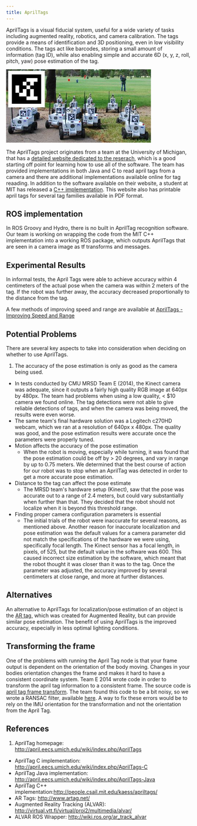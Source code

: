 ```yaml
---
title: AprilTags
---
```

AprilTags is a visual fiducial system, useful for a wide variety of tasks including augmented reality, robotics, and camera calibration. The tags provide a means of identification and 3D positioning, even in low visibility conditions. The tags act like barcodes, storing a small amount of information (tag ID), while also enabling simple and accurate 6D (x, y, z, roll, pitch, yaw) pose estimation of the tag.

![AprilTags placed on multiple mobile robots platforms](assets/apriltags-6719c.png)

The AprilTags project originates from a team at the University of Michigan, that has a [detailed website dedicated to the reserach](http://april.eecs.umich.edu/wiki/index.php/AprilTags), which is a good starting off point for learning how to use all of the software. The team has provided implementations in both Java and C to read april tags from a camera and there are additional implementations available online for tag reaading. In addition to the software available on their website, a student at MIT has released a [C++ implementation](http://people.csail.mit.edu/kaess/apriltags). This website also has printable april tags for several tag families available in PDF format.

## ROS implementation

In ROS Groovy and Hydro, there is no built in AprilTag recognition software. Our team is working on wrapping the code from the MIT C++ implementation into a working ROS package, which outputs AprilTags that are seen in a camera image as tf transforms and messages.

## Experimental Results

In informal tests, the April Tags were able to achieve accuracy within 4 centimeters of the actual pose when the camera was within 2 meters of the tag. If the robot was further away, the accuracy decreased proportionally to the distance from the tag.

A few methods of improving speed and range are available at [AprilTags - Improving Speed and Range](http://cmumrsdproject.wikispaces.com/AprilTags+-+Improving+speed+and+range)

## Potential Problems

There are several key aspects to take into consideration when deciding on whether to use AprilTags.
1. The accuracy of the pose estimation is only as good as the camera being used.
  - In tests conducted by CMU MRSD Team E (2014), the Kinect camera was adequate, since it outputs a fairly high quality RGB image at 640px by 480px. The team had problems when using a low quality, < $10 camera we found online. The tag detections were not able to give reliable detections of tags, and when the camera was being moved, the results were even worse.
  - The same team's final hardware solution was a Logitech c270HD webcam, which we ran at a resolution of 640px x 480px. The quality was good, and the pose estimation results were accurate once the parameters were properly tuned.
- Motion affects the accuracy of the pose estimation
  - When the robot is moving, especially while turning, it was found that the pose estimation could be off by > 20 degrees, and vary in range by up to 0.75 meters. We determined that the best course of action for our robot was to stop when an AprilTag was detected in order to get a more accurate pose estimation.
- Distance to the tag can affect the pose estimate
  - The MRSD team's hardware setup (Kinect), saw that the pose was accurate out to a range of 2.4 meters, but could vary substantially when further than that. They decided that the robot should not localize when it is beyond this threshold range.
- Finding proper camera configuration parameters is essential
  - The initial trials of the robot were inaccurate for several reasons, as mentioned above. Another reason for inaccurate localization and pose estimation was the default values for a camera parameter did not match the specifications of the hardware we were using, specifically focal length. The Kinect sensor has a focal length, in pixels, of 525, but the default value in the software was 600. This caused incorrect size estimation by the software, which meant that the robot thought it was closer than it was to the tag. Once the parameter was adjusted, the accuracy improved by several centimeters at close range, and more at further distances.

## Alternatives
An alternative to AprilTags for localization/pose estimation of an object is the [AR tag,](http://www.artag.net/) which was created for Augmented Reality, but can provide similar pose estimation. The benefit of using AprilTags is the improved accuracy, especially in less optimal lighting conditions.


## Transforming the frame
One of the problems with running the April Tag node is that your frame output is dependent on the orientation of the body moving. Changes in your bodies orientation changes the frame and makes it hard to have a consistent coordinate system. Team E 2014 wrote code in order to transform the april tag information to a consistent frame. The source code is [april tag frame transform](https://github.com/ColumnRobotics/column/blob/master/src/rectified_april_tag.cpp). The team found this code to be a bit noisy, so we wrote a RANSAC filter, available [here](https://github.com/ColumnRobotics/column/blob/master/src/BodyPoseFilter.cpp). A way to fix these errors would be to rely on the IMU orientation for the transformation and not the orientation from the April Tag.

## References
1. AprilTag homepage: http://april.eecs.umich.edu/wiki/index.php/AprilTags
- AprilTag C implementation: http://april.eecs.umich.edu/wiki/index.php/AprilTags-C
- AprilTag Java implementation: http://april.eecs.umich.edu/wiki/index.php/AprilTags-Java
- AprilTag C++ implementation:http://people.csail.mit.edu/kaess/apriltags/
- AR Tags: http://www.artag.net/
- Augmented Reality Tracking (ALVAR): http://virtual.vtt.fi/virtual/proj2/multimedia/alvar/
- ALVAR ROS Wrapper: http://wiki.ros.org/ar_track_alvar

